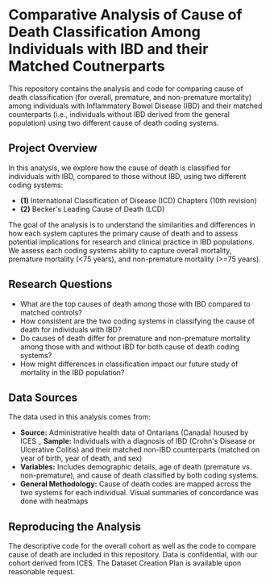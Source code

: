 # Comparative Analysis of Cause of Death Classification Among Individuals with IBD and their Matched Coutnerparts

This repository contains the analysis and code for comparing cause of death classification (for overall, premature, and non-premature mortality) among individuals with Inflammatory Bowel Disease (IBD) and their matched counterparts (i.e., individuals without IBD derived from the general population) using two different cause of death coding systems.

## Project Overview
In this analysis, we explore how the cause of death is classified for individuals with IBD, compared to those without IBD, using two different coding systems:
- **(1)** International Classification of Disease (ICD) Chapters (10th revision)
- **(2)** Becker's Leading Cause of Death (LCD)

The goal of the analysis is to understand the similarities and differences in how each system captures the primary cause of death and to assess potential implications for research and clinical practice in IBD populations. We assess each coding systems ability to capture overall mortality, premature mortality (<75 years), and non-premature mortality (>=75 years).

## Research Questions
- What are the top causes of death among those with IBD compared to matched controls?
- How consistent are the two coding systems in classifying the cause of death for individuals with IBD?
- Do causes of death differ for premature and non-premature mortality among those with and without IBD for both cause of death coding systems? 
- How might differences in classification impact our future study of mortality in the IBD population?

## Data Sources
The data used in this analysis comes from:
- **Source:** Administrative health data of Ontarians (Canada) housed by ICES 
_ **Sample:** Individuals with a diagnosis of IBD (Crohn's Disease or Ulcerative Colitis) and their matched non-IBD counterparts (matched on year of birth, year of death, and sex)
- **Variables:** Includes demographic details, age of death (premature vs. non-premature), and cause of death classified by both coding systems.
- **General Methodology:** Cause of death codes are mapped across the two systems for each individual. Visual summaries of concordance was done with heatmaps

## Reproducing the Analysis
The descriptive code for the overall cohort as well as the code to compare cause of death are included in this repository. Data is confidential, with our cohort derived from ICES. The Dataset Creation Plan is available upon reasonable request. 
